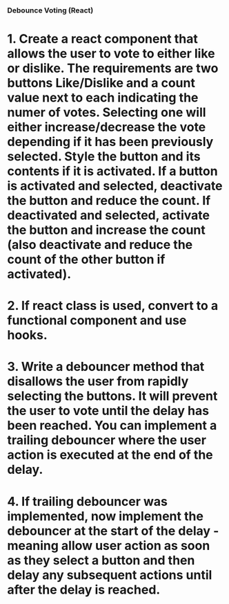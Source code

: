 ### Debounce Voting (React)

# 1. Create a react component that allows the user to vote to either like or dislike. The requirements are two buttons Like/Dislike and a count value next to each indicating the numer of votes. Selecting one will either increase/decrease the vote depending if it has been previously selected. Style the button and its contents if it is activated. If a button is activated and selected, deactivate the button and reduce the count. If deactivated and selected, activate the button and increase the count  (also deactivate and reduce the count of the other button if activated).
# 2. If react class is used, convert to a functional component and use hooks.
# 3. Write a debouncer method that disallows the user from rapidly selecting the buttons. It will prevent the user to vote until the delay has been reached. You can implement a trailing debouncer where the user action is executed at the end of the delay.
# 4. If trailing debouncer was implemented,  now implement the debouncer at the start of the delay - meaning allow user action as soon as they select a button and then delay any subsequent actions until after the delay is reached.